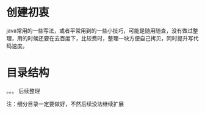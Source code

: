 # 创建初衷

java常用的一些写法，或者平常用到的一些小技巧，可能是随用随查，没有做过整理，用的时候还要在去百度下，比较费时，整理一块方便自己拷贝，同时提升写代码速度。


# 目录结构

。。。 
后续整理



注：细分目录一定要做好，不然后续没法继续扩展